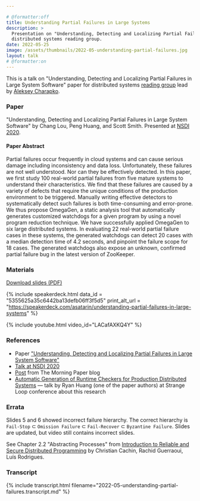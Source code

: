 ```yaml
---

# @formatter:off
title: Understanding Partial Failures in Large Systems
description: >
  Presentation on "Understanding, Detecting and Localizing Partial Failures in Large System Software" paper for
  distributed systems reading group.
date: 2022-05-25
image: /assets/thumbnails/2022-05-understanding-partial-failures.jpg
layout: talk
# @formatter:on
---
```


This is a talk on "Understanding, Detecting and Localizing Partial Failures in Large System Software"
paper for distributed systems [reading group](https://charap.co/category/reading-group/)
lead by [Aleksey Charapko](https://twitter.com/AlekseyCharapko).

### Paper

"Understanding, Detecting and Localizing Partial Failures in Large System Software"
by Chang Lou, Peng Huang, and Scott Smith. Presented
at [NSDI 2020](https://www.usenix.org/conference/nsdi20/presentation/lou).

#### Paper Abstract

Partial failures occur frequently in cloud systems and can cause serious damage including
inconsistency and data loss. Unfortunately, these failures are not well understood.
Nor can they be effectively detected. In this paper, we first study 100 real-world partial
failures from five mature systems to understand their characteristics. We find that
these failures are caused by a variety of defects that require the unique conditions
of the production environment to be triggered. Manually writing effective detectors
to systematically detect such failures is both time-consuming and error-prone.
We thus propose OmegaGen, a static analysis tool that automatically generates
customized watchdogs for a given program by using a novel program reduction
technique. We have successfully applied OmegaGen to six large distributed systems.
In evaluating 22 real-world partial failure cases in these systems, the generated
watchdogs can detect 20 cases with a median detection time of 4.2 seconds, and
pinpoint the failure scope for 18 cases. The generated watchdogs also expose an
unknown, confirmed partial failure bug in the latest version of ZooKeeper.

### Materials

[Download slides (PDF)](/assets/talks/2022-05-understanding-partial-failures.pdf)

{% include speakerdeck.html
data_id = "5355625a35c6442ba13defb06ff3f5d5"
print_alt_url = "https://speakerdeck.com/asatarin/understanding-partial-failures-in-large-systems"
%}

{% include youtube.html video_id="LACafAXKQ4Y" %}

### References

- Paper
  ["Understanding, Detecting and Localizing Partial Failures in Large System Software"](https://www.usenix.org/conference/nsdi20/presentation/lou)
- [Talk at NSDI 2020](https://youtu.be/FZj_5fNZfcI)
- [Post](https://blog.acolyer.org/2020/03/16/omega-gen/) from The Morning Paper blog
- [Automatic Generation of Runtime Checkers for Production Distributed Systems](https://youtu.be/FI1atZ6wRoQ) — talk
  by Ryan Huang (one of the paper authors) at Strange Loop conference about this research

### Errata

Slides 5 and 6 showed incorrect failure hierarchy.
The correct hierarchy is ```Fail-Stop``` ⊂ ```Omission Failure``` ⊂ ```Fail-Recover``` ⊂ ```Byzantine Failure```.
Slides are updated, but video still contains incorrect slides.

See Chapter 2.2 "Abstracting Processes" from
[Introduction to Reliable and Secure Distributed Programming](https://www.distributedprogramming.net/) by Christian
Cachin, Rachid Guerraoui, Luís Rodrigues.

### Transcript

{% include transcript.html filename="2022-05-understanding-partial-failures.transcript.md" %}
